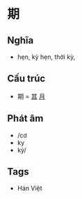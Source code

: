 # 期

## Nghĩa

* hẹn, kỳ hẹn, thời kỳ,

## Cấu trúc
* 期 = [其](其.md) [月](月.md)

## Phát âm

* /cơ
* ky
* kỳ/

## Tags
* Hán Việt

<script>window.HANZI_FIELD='期';</script>
